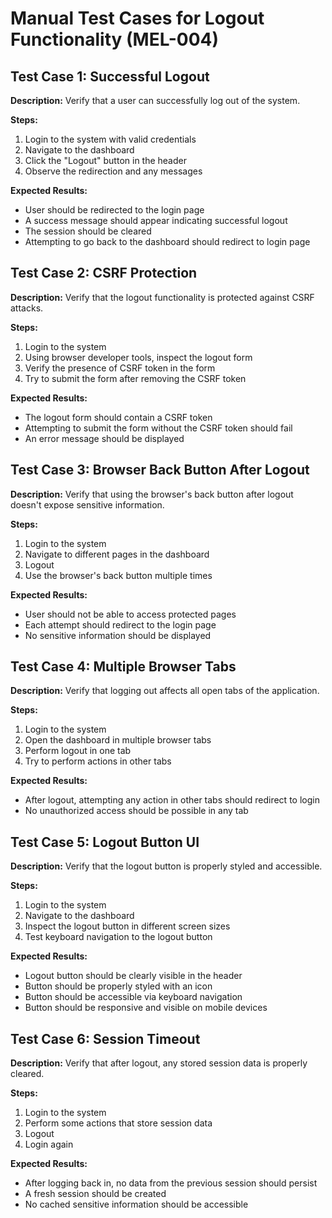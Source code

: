 # Manual Test Cases for Logout Functionality (MEL-004)

## Test Case 1: Successful Logout
**Description:** Verify that a user can successfully log out of the system.

**Steps:**
1. Login to the system with valid credentials
2. Navigate to the dashboard
3. Click the "Logout" button in the header
4. Observe the redirection and any messages

**Expected Results:**
- User should be redirected to the login page
- A success message should appear indicating successful logout
- The session should be cleared
- Attempting to go back to the dashboard should redirect to login page

## Test Case 2: CSRF Protection
**Description:** Verify that the logout functionality is protected against CSRF attacks.

**Steps:**
1. Login to the system
2. Using browser developer tools, inspect the logout form
3. Verify the presence of CSRF token in the form
4. Try to submit the form after removing the CSRF token

**Expected Results:**
- The logout form should contain a CSRF token
- Attempting to submit the form without the CSRF token should fail
- An error message should be displayed

## Test Case 3: Browser Back Button After Logout
**Description:** Verify that using the browser's back button after logout doesn't expose sensitive information.

**Steps:**
1. Login to the system
2. Navigate to different pages in the dashboard
3. Logout
4. Use the browser's back button multiple times

**Expected Results:**
- User should not be able to access protected pages
- Each attempt should redirect to the login page
- No sensitive information should be displayed

## Test Case 4: Multiple Browser Tabs
**Description:** Verify that logging out affects all open tabs of the application.

**Steps:**
1. Login to the system
2. Open the dashboard in multiple browser tabs
3. Perform logout in one tab
4. Try to perform actions in other tabs

**Expected Results:**
- After logout, attempting any action in other tabs should redirect to login
- No unauthorized access should be possible in any tab

## Test Case 5: Logout Button UI
**Description:** Verify that the logout button is properly styled and accessible.

**Steps:**
1. Login to the system
2. Navigate to the dashboard
3. Inspect the logout button in different screen sizes
4. Test keyboard navigation to the logout button

**Expected Results:**
- Logout button should be clearly visible in the header
- Button should be properly styled with an icon
- Button should be accessible via keyboard navigation
- Button should be responsive and visible on mobile devices

## Test Case 6: Session Timeout
**Description:** Verify that after logout, any stored session data is properly cleared.

**Steps:**
1. Login to the system
2. Perform some actions that store session data
3. Logout
4. Login again

**Expected Results:**
- After logging back in, no data from the previous session should persist
- A fresh session should be created
- No cached sensitive information should be accessible 